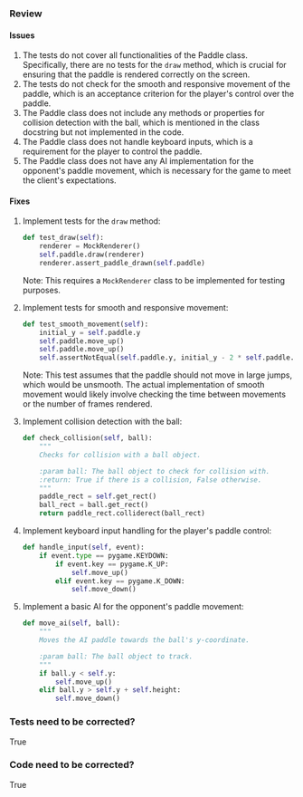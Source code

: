 ### Review
#### Issues
1. The tests do not cover all functionalities of the Paddle class. Specifically, there are no tests for the `draw` method, which is crucial for ensuring that the paddle is rendered correctly on the screen.
2. The tests do not check for the smooth and responsive movement of the paddle, which is an acceptance criterion for the player's control over the paddle.
3. The Paddle class does not include any methods or properties for collision detection with the ball, which is mentioned in the class docstring but not implemented in the code.
4. The Paddle class does not handle keyboard inputs, which is a requirement for the player to control the paddle.
5. The Paddle class does not have any AI implementation for the opponent's paddle movement, which is necessary for the game to meet the client's expectations.

#### Fixes
1. Implement tests for the `draw` method:
    ```python
    def test_draw(self):
        renderer = MockRenderer()
        self.paddle.draw(renderer)
        renderer.assert_paddle_drawn(self.paddle)
    ```
    Note: This requires a `MockRenderer` class to be implemented for testing purposes.

2. Implement tests for smooth and responsive movement:
    ```python
    def test_smooth_movement(self):
        initial_y = self.paddle.y
        self.paddle.move_up()
        self.paddle.move_up()
        self.assertNotEqual(self.paddle.y, initial_y - 2 * self.paddle.speed)
    ```
    Note: This test assumes that the paddle should not move in large jumps, which would be unsmooth. The actual implementation of smooth movement would likely involve checking the time between movements or the number of frames rendered.

3. Implement collision detection with the ball:
    ```python
    def check_collision(self, ball):
        """
        Checks for collision with a ball object.

        :param ball: The ball object to check for collision with.
        :return: True if there is a collision, False otherwise.
        """
        paddle_rect = self.get_rect()
        ball_rect = ball.get_rect()
        return paddle_rect.colliderect(ball_rect)
    ```
4. Implement keyboard input handling for the player's paddle control:
    ```python
    def handle_input(self, event):
        if event.type == pygame.KEYDOWN:
            if event.key == pygame.K_UP:
                self.move_up()
            elif event.key == pygame.K_DOWN:
                self.move_down()
    ```
5. Implement a basic AI for the opponent's paddle movement:
    ```python
    def move_ai(self, ball):
        """
        Moves the AI paddle towards the ball's y-coordinate.

        :param ball: The ball object to track.
        """
        if ball.y < self.y:
            self.move_up()
        elif ball.y > self.y + self.height:
            self.move_down()
    ```

### Tests need to be corrected?
True

### Code need to be corrected?
True